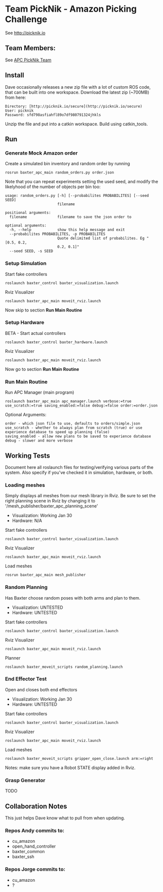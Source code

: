 # Team PickNik - Amazon Picking Challenge

See http://picknik.io

## Team Members:

See [APC PickNik Team](https://bitbucket.org/cuamazonchallenge/profile/members)

## Install

Dave occasionally releases a new zip file with a lot of custom ROS code, that can be built into one workspace. Download the latest zip (~700MB) from here:

    Directory: [http://picknik.io/secure](http://picknik.io/secure)
    User: picknik
    Password: sfd798asfiahfl89o7df980791324jhkls

Unzip the file and put into a catkin workspace. Build using catkin_tools.

## Run

### Generate Mock Amazon order

Create a simulated bin inventory and random order by running

    rosrun baxter_apc_main random_orders.py order.json

Note that you can repeat experiments setting the used seed, and modify
the likelyhood of the number of objects per bin too:

    usage: random_orders.py [-h] [--probabilites PROBABILITES] [--seed SEED]
                            filename

    positional arguments:
      filename              filename to save the json order to

    optional arguments:
      -h, --help            show this help message and exit
      --probabilites PROBABILITES, -p PROBABILITES
                            Quote delimited list of probabilites. Eg "[0.5, 0.2,
                            0.2, 0.1]"
      --seed SEED, -s SEED

### Setup Simulation

Start fake controllers

    roslaunch baxter_control baxter_visualization.launch

Rviz Visualizer

    roslaunch baxter_apc_main moveit_rviz.launch

Now skip to section **Run Main Routine**

### Setup Hardware

BETA - Start actual controllers

    roslaunch baxter_control baxter_hardware.launch

Rviz Visualizer

    roslaunch baxter_apc_main moveit_rviz.launch

Now go to section **Run Main Routine**

### Run Main Routine

Run APC Manager (main program)

    roslaunch baxter_apc_main apc_manager.launch verbose:=true use_scratch:=true saving_enabled:=false debug:=false order:=order.json

Optional Arguments:

    order - which json file to use, defaults to orders/simple.json
	use_scratch - whether to always plan from scratch (true) or use experience database to speed up planning (false)
	saving_enabled - allow new plans to be saved to experience database
	debug - slower and more verbose

## Working Tests

Document here all roslaunch files for testing/verifying various parts of the system. Also specify if you've checked it in
simulation, hardware, or both.

### Loading meshes

Simply displays all meshes from our mesh library in Rviz. Be sure to set the right planning scene in Rviz by changing it to '/mesh_publisher/baxter_apc_planning_scene'

 - Visualization: Working Jan 30
 - Hardware: N/A

Start fake controllers

    roslaunch baxter_control baxter_visualization.launch

Rviz Visualizer

    roslaunch baxter_apc_main moveit_rviz.launch

Load meshes

    rosrun baxter_apc_main mesh_publisher

### Random Planning

Has Baxter choose random poses with both arms and plan to them.

 - Visualization: UNTESTED
 - Hardware: UNTESTED

Start fake controllers

    roslaunch baxter_control baxter_visualization.launch

Rviz Visualizer

    roslaunch baxter_apc_main moveit_rviz.launch

Planner

    roslaunch baxter_moveit_scripts random_planning.launch

### End Effector Test

Open and closes both end effectors

 - Visualization: Working Jan 30
 - Hardware: UNTESTED

Start fake controllers

    roslaunch baxter_control baxter_visualization.launch

Rviz Visualizer

    roslaunch baxter_apc_main moveit_rviz.launch

Load meshes

    roslaunch baxter_moveit_scripts gripper_open_close.launch arm:=right

Notes: make sure you have a Robot STATE display added in Rviz.

### Grasp Generator

TODO

## Collaboration Notes

This just helps Dave know what to pull from when updating.

### Repos Andy commits to:

- cu_amazon
- open_hand_controller
- baxter_common
- baxter_ssh

### Repos Jorge commits to:

- cu_amazon
- ?
